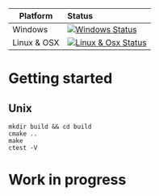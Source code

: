 Platform    | Status | 
----------- | :------------ |
Windows | [![Windows Status](https://ci.appveyor.com/api/projects/status/2u12ikvskeoi5fjy?svg=true)](https://ci.appveyor.com/project/marcobusemann/qmoderngrids)
Linux & OSX | [![Linux & Osx Status](https://travis-ci.org/marcobusemann/QModernGrids.svg?branch=master)](https://travis-ci.org/marcobusemann/QModernGrids)

# Getting started
## Unix
```
mkdir build && cd build
cmake ..
make
ctest -V
```

# Work in progress

